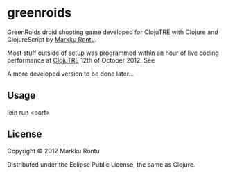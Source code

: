 # greenroids

GreenRoids droid shooting game developed for ClojuTRE with Clojure and ClojureScript by [Markku Rontu](http://markku.rontu.net). 

Most stuff outside of setup was programmed within an hour of live coding performance at [ClojuTRE](http://clojutre.org) 12th of October 2012. See 

A more developed version to be done later...

## Usage

lein run \<port\>

## License

Copyright © 2012 Markku Rontu

Distributed under the Eclipse Public License, the same as Clojure.

